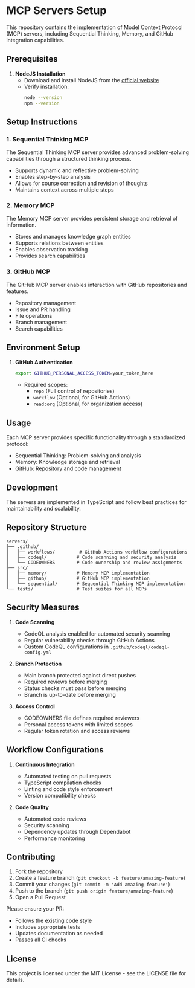 # MCP Servers Setup

This repository contains the implementation of Model Context Protocol (MCP) servers, including Sequential Thinking, Memory, and GitHub integration capabilities.

## Prerequisites

1. **NodeJS Installation**
   - Download and install NodeJS from the [official website](https://nodejs.org/)
   - Verify installation:
     ```bash
     node --version
     npm --version
     ```

## Setup Instructions

### 1. Sequential Thinking MCP
The Sequential Thinking MCP server provides advanced problem-solving capabilities through a structured thinking process.

- Supports dynamic and reflective problem-solving
- Enables step-by-step analysis
- Allows for course correction and revision of thoughts
- Maintains context across multiple steps

### 2. Memory MCP
The Memory MCP server provides persistent storage and retrieval of information.

- Stores and manages knowledge graph entities
- Supports relations between entities
- Enables observation tracking
- Provides search capabilities

### 3. GitHub MCP
The GitHub MCP server enables interaction with GitHub repositories and features.

- Repository management
- Issue and PR handling
- File operations
- Branch management
- Search capabilities

## Environment Setup

1. **GitHub Authentication**
   ```bash
   export GITHUB_PERSONAL_ACCESS_TOKEN=your_token_here
   ```
   - Required scopes:
     - `repo` (Full control of repositories)
     - `workflow` (Optional, for GitHub Actions)
     - `read:org` (Optional, for organization access)

## Usage

Each MCP server provides specific functionality through a standardized protocol:

- Sequential Thinking: Problem-solving and analysis
- Memory: Knowledge storage and retrieval
- GitHub: Repository and code management

## Development

The servers are implemented in TypeScript and follow best practices for maintainability and scalability.

## Repository Structure

```
servers/
├── .github/
│   ├── workflows/         # GitHub Actions workflow configurations
│   ├── codeql/           # Code scanning and security analysis
│   └── CODEOWNERS        # Code ownership and review assignments
├── src/
│   ├── memory/           # Memory MCP implementation
│   ├── github/           # GitHub MCP implementation
│   └── sequential/       # Sequential Thinking MCP implementation
└── tests/                # Test suites for all MCPs
```

## Security Measures

1. **Code Scanning**
   - CodeQL analysis enabled for automated security scanning
   - Regular vulnerability checks through GitHub Actions
   - Custom CodeQL configurations in `.github/codeql/codeql-config.yml`

2. **Branch Protection**
   - Main branch protected against direct pushes
   - Required reviews before merging
   - Status checks must pass before merging
   - Branch is up-to-date before merging

3. **Access Control**
   - CODEOWNERS file defines required reviewers
   - Personal access tokens with limited scopes
   - Regular token rotation and access reviews

## Workflow Configurations

1. **Continuous Integration**
   - Automated testing on pull requests
   - TypeScript compilation checks
   - Linting and code style enforcement
   - Version compatibility checks

2. **Code Quality**
   - Automated code reviews
   - Security scanning
   - Dependency updates through Dependabot
   - Performance monitoring

## Contributing

1. Fork the repository
2. Create a feature branch (`git checkout -b feature/amazing-feature`)
3. Commit your changes (`git commit -m 'Add amazing feature'`)
4. Push to the branch (`git push origin feature/amazing-feature`)
5. Open a Pull Request

Please ensure your PR:
- Follows the existing code style
- Includes appropriate tests
- Updates documentation as needed
- Passes all CI checks

## License

This project is licensed under the MIT License - see the LICENSE file for details.
